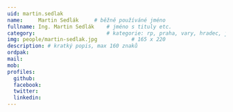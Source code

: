 ```yaml
---
uid: martin.sedlak
name:     Martin Sedlák 	# běžně používáné jméno
fullname: Ing. Martin Sedlák	# jméno s tituly etc.
category:                 		# kategorie: rp, praha, vary, hradec, jmk, senat
img: people/martin-sedlak.jpg           # 165 x 220
description: # kratký popis, max 160 znaků
ordpak: 
mail:
mob:
profiles:
  github:
  facebook: 
  twitter:
  linkedin:
---
```

